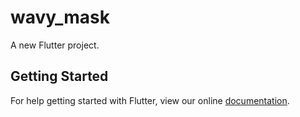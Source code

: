 # wavy_mask

A new Flutter project.

## Getting Started

For help getting started with Flutter, view our online
[documentation](https://flutter.io/).
